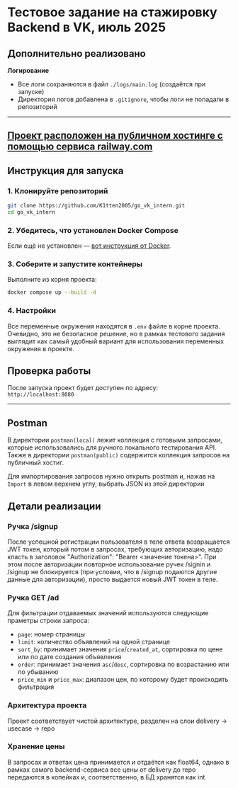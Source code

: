 # Тестовое задание на стажировку Backend в VK, июль 2025

## Дополнительно реализовано

**Логирование**  
   - Все логи сохраняются в файл `./logs/main.log` (создаётся при запуске)
   - Директория логов добавлена в `.gitignore`, чтобы логи не попадали в репозиторий

---

## [Проект расположен на публичном хостинге с помощью сервиса railway.com](https://govkintern-production.up.railway.app)

## Инструкция для запуска

### 1. Клонируйте репозиторий

```bash
git clone https://github.com/K1tten2005/go_vk_intern.git
cd go_vk_intern
```

### 2. Убедитесь, что установлен Docker Compose

Если ещё не установлен — [вот инструкция от Docker](https://docs.docker.com/compose/install/).

### 3. Соберите и запустите контейнеры

Выполните из корня проекта:

```bash
docker compose up --build -d
```

### 4. Настройки

Все переменные окружения находятся в `.env` файле в корне проекта. Очевидно, это не безопасное решение, но в рамках тестового задания выглядит как самый удобный вариант для использования переменных окружения в проекте.


## Проверка работы

После запуска проект будет доступен по адресу:  
`http://localhost:8080`

---

## Postman

В директории `postman(local)` лежит коллекция с готовыми запросами, которые использовались для ручного локального тестирования API. Также в директории `postman(public)` содержится коллекция запросов на публичный хостиг.

 Для импортирования запросов нужно открыть postman и, нажав на `Import` в левом верхнем углу, выбрать JSON из этой директории

## Детали реализации
### Ручка /signup
После успешной регистрации пользователя в теле ответа возвращается JWT токен, который потом в запросах, требующих авторизацию, надо класть в заголовок "Authorization": "Bearer <значение токена>". При этом после авторизации повторное использование ручек /signin и /signup не блокируется (при условии, что в /signup подаются другие данные для авторизации), просто выдается новый JWT токен в теле.

### Ручка GET /ad

Для фильтрации отдаваемых значений используются следующие праметры строки запроса:

- `page`: номер страницы
- `limit`: количество объявлений на одной странице
- `sort_by`: принимает значения `price`/`created_at`, сортировка по цене или по дате создания объявления
- `order`:  принимает значения `asc`/`desc`, сортировка по возрастанию или по убыванию
- `price_min` и `price_max`: диапазон цен, по которому будет происходить фильтрация

### Архитектура проекта

Проект соответствует чистой архитектуре, разделен на слои delivery -> usecase -> repo

### Хранение цены

В запросах и ответах цена принимается и отдаётся как float64, однако в рамках самого backend-сервиса все цены от delivery до repo передаются в копейках и, соответственно, в БД хранятся как int


